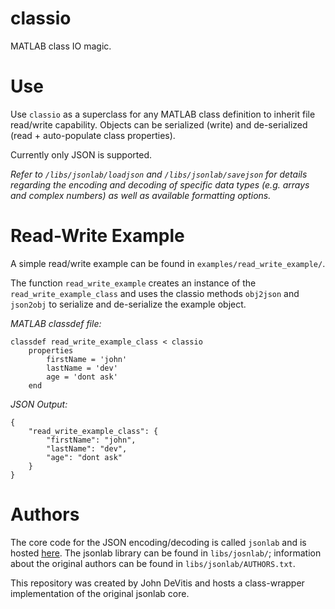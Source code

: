 # classio
MATLAB class IO magic.

# Use
Use `classio` as a superclass for any MATLAB class definition to inherit file read/write capability. Objects can be serialized (write) and de-serialized (read + auto-populate class properties).

Currently only JSON is supported.

*Refer to `/libs/jsonlab/loadjson` and `/libs/jsonlab/savejson` for details regarding the encoding and decoding of specific data types (e.g. arrays and complex numbers) as well as available formatting options.*

# Read-Write Example
A simple read/write example can be found in `examples/read_write_example/`.

The function `read_write_example` creates an instance of the `read_write_example_class` and uses the classio methods `obj2json` and `json2obj` to serialize and de-serialize the example object.

*MATLAB classdef file:*
```
classdef read_write_example_class < classio
	properties
        firstName = 'john'
        lastName = 'dev'
        age = 'dont ask'
	end
```

*JSON Output:*
```
{
	"read_write_example_class": {
		"firstName": "john",
		"lastName": "dev",
		"age": "dont ask"
	}
}
```

# Authors
The core code for the JSON encoding/decoding is called `jsonlab` and is hosted [here](http://iso2mesh.sourceforge.net/cgi-bin/index.cgi?jsonlab). The jsonlab library can be found in `libs/josnlab/`; information about the original authors can be found in `libs/jsonlab/AUTHORS.txt`.

 This repository was created by John DeVitis and hosts a class-wrapper implementation of the original jsonlab core.
